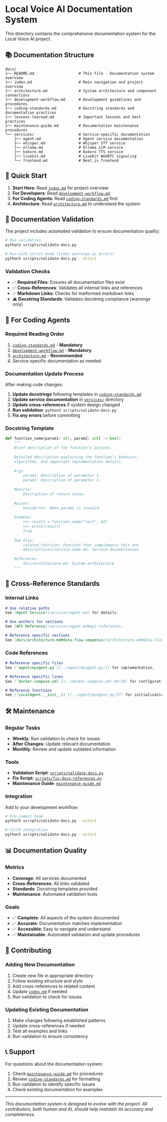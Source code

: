 # Local Voice AI Documentation System

This directory contains the comprehensive documentation system for the Local Voice AI project.

## 📚 Documentation Structure

```
docs/
├── README.md                    # This file - Documentation system overview
├── index.md                     # Main navigation and project overview
├── architecture.md              # System architecture and component connections
├── development-workflow.md      # Development guidelines and procedures
├── coding-standards.md          # Docstring standards and documentation practices
├── lessons-learned.md           # Important lessons and best practices
├── maintenance-guide.md         # Documentation maintenance procedures
└── services/                    # Service-specific documentation
    ├── agent.md                 # Agent service documentation
    ├── whisper.md               # Whisper STT service
    ├── ollama.md                # Ollama LLM service
    ├── kokoro.md                # Kokoro TTS service
    ├── livekit.md               # LiveKit WebRTC signaling
    └── frontend.md              # Next.js frontend
```

## 🚀 Quick Start

1. **Start Here**: Read [`index.md`](index.md) for project overview
2. **For Developers**: Read [`development-workflow.md`](development-workflow.md)
3. **For Coding Agents**: Read [`coding-standards.md`](coding-standards.md) first
4. **Architecture**: Read [`architecture.md`](architecture.md) to understand the system

## 🔧 Documentation Validation

The project includes automated validation to ensure documentation quality:

```bash
# Run validation
python3 scripts/validate-docs.py

# Run with strict mode (treat warnings as errors)
python3 scripts/validate-docs.py --strict
```

### Validation Checks

- ✅ **Required Files**: Ensures all documentation files exist
- ✅ **Cross-References**: Validates all internal links and references
- ✅ **Markdown Links**: Checks for malformed markdown links
- ⚠️ **Docstring Standards**: Validates docstring compliance (warnings only)

## 📝 For Coding Agents

### Required Reading Order

1. [`coding-standards.md`](coding-standards.md) - **Mandatory**
2. [`development-workflow.md`](development-workflow.md) - **Mandatory**
3. [`architecture.md`](architecture.md) - **Recommended**
4. Service-specific documentation as needed

### Documentation Update Process

After making code changes:

1. **Update docstrings** following templates in [`coding-standards.md`](coding-standards.md)
2. **Update service documentation** in [`services/`](services/index.md) directory
3. **Update cross-references** if system design changed
4. **Run validation**: `python3 scripts/validate-docs.py`
5. **Fix any errors** before committing

### Docstring Template

```python
def function_name(param1: str, param2: int) -> bool:
    """
    Brief description of the function's purpose.
    
    Detailed description explaining the function's behavior,
    algorithms, and important implementation details.
    
    Args:
        param1: Description of parameter 1.
        param2: Description of parameter 2.
    
    Returns:
        Description of return value.
    
    Raises:
        ValueError: When param1 is invalid.
    
    Example:
        >>> result = function_name("test", 42)
        >>> print(result)
        True
    
    See Also:
        related_function: Function that complements this one
        docs/services/service-name.md: Service documentation
    
    References:
        docs/architecture.md: System architecture
    """
```

## 🔗 Cross-Reference Standards

### Internal Links
```markdown
# Use relative paths
See [Agent Service](services/agent.md) for details.

# Use anchors for sections
See [API Reference](services/agent.md#api-reference).

# Reference specific sections
See [docs/architecture.md#data-flow-sequence](architecture.md#data-flow-sequence).
```

### Code References
```markdown
# Reference specific files
See [`agent/myagent.py`](../agent/myagent.py:1) for implementation.

# Reference specific lines
See [`docker-compose.yml`](../docker-compose.yml:44-50) for configuration.

# Reference functions
See [`LocalAgent.__init__()`](../agent/myagent.py:57) for initialization.
```

## 🛠️ Maintenance

### Regular Tasks

- **Weekly**: Run validation to check for issues
- **After Changes**: Update relevant documentation
- **Monthly**: Review and update outdated information

### Tools

- **Validation Script**: [`scripts/validate-docs.py`](../scripts/validate-docs.py)
- **Fix Script**: [`scripts/fix-docs-references.py`](../scripts/fix-docs-references.py)
- **Maintenance Guide**: [`maintenance-guide.md`](maintenance-guide.md)

### Integration

Add to your development workflow:

```bash
# Pre-commit hook
python3 scripts/validate-docs.py --strict

# CI/CD integration
python3 scripts/validate-docs.py --strict
```

## 📊 Documentation Quality

### Metrics

- **Coverage**: All services documented
- **Cross-References**: All links validated
- **Standards**: Docstring templates provided
- **Maintenance**: Automated validation tools

### Goals

- ✅ **Complete**: All aspects of the system documented
- ✅ **Accurate**: Documentation matches implementation
- ✅ **Accessible**: Easy to navigate and understand
- ✅ **Maintainable**: Automated validation and update procedures

## 🤝 Contributing

### Adding New Documentation

1. Create new file in appropriate directory
2. Follow existing structure and style
3. Add cross-references to related content
4. Update [`index.md`](index.md) if needed
5. Run validation to check for issues

### Updating Existing Documentation

1. Make changes following established patterns
2. Update cross-references if needed
3. Test all examples and links
4. Run validation to ensure consistency

## 📞 Support

For questions about the documentation system:

1. Check [`maintenance-guide.md`](maintenance-guide.md) for procedures
2. Review [`coding-standards.md`](coding-standards.md) for formatting
3. Run validation to identify specific issues
4. Check existing documentation for examples

---

*This documentation system is designed to evolve with the project. All contributors, both human and AI, should help maintain its accuracy and completeness.*